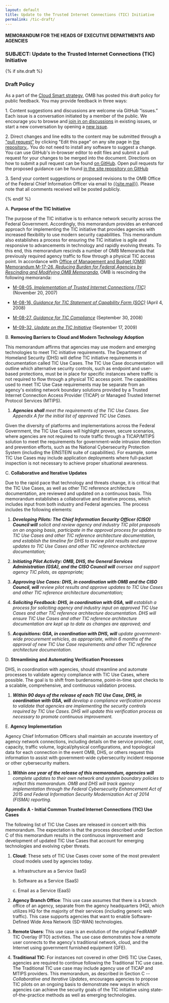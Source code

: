 ```yaml
---
layout: default
title: Update to the Trusted Internet Connections (TIC) Initiative
permalink: /tic-draft/
---
```

#### MEMORANDUM FOR THE HEADS OF EXECUTIVE DEPARTMENTS AND AGENCIES

### SUBJECT: Update to the Trusted Internet Connections (TIC) Initiative

{% if site.draft %}
<div class="usa-alert usa-alert-info" >
  <div class="usa-alert-body">
    <h3 class="usa-alert-heading">Draft Policy</h3>
    <p>
    As a part of the <a href="https://cloud.cio.gov">Cloud Smart strategy</a>, OMB has posted this draft policy for public feedback. You may provide feedback in three ways:
    </p>
    <p>
    1. Content suggestions and discussions are welcome via GitHub “issues.” Each issue is a conversation initiated by a member of the public. We encourage you to browse and <a href="https://github.com/{{ site.github.organization }}/{{ site.github.repository }}/issues">join in on discussions</a> in existing issues, or start a new conversation by opening a <a href="https://github.com/{{ site.github.organization }}/{{ site.github.repository }}/issues/new">new issue</a>.
    </p>
    <p>
    2. Direct changes and line edits to the content may be submitted through a <a href="https://help.github.com/articles/creating-a-pull-request">&quot;pull request&quot;</a> by clicking &quot;Edit this page&quot; on any site page in <a href="https://github.com/{{ site.github.organization }}/{{ site.github.repository }}/tree/{{ site.github.default_branch }}/">the repository.</a>. You do not need to install any software to suggest a change. You can use GitHub's in-browser editor to edit files and submit a pull request for your changes to be merged into the document. Directions on how to submit a pull request can be found <a href="https://help.github.com/articles/creating-a-pull-request">on GitHub</a>. Open pull requests for the proposed guidance can be found <a href="https://github.com/{{ site.github.organization }}/{{ site.github.repository }}/pulls">in the site repository on GitHub</a>
    </p>
    <p>
    3. Send your content suggestions or proposed revisions to the OMB Office of the Federal Chief Information Officer via email to <a href="mailto:{{site.mail}}">{{site.mail}}</a>. Please note that all comments received will be posted publicly.
    </p>
    <!--p>
    Comments must be received on or before January 14, 2018.
    </p-->
  </div>
</div>
{% endif %}

A.  **Purpose of the TIC Initiative**

The purpose of the TIC initiative is to enhance network security across
the Federal Government. Accordingly, this memorandum provides an
enhanced approach for implementing the TIC initiative that provides
agencies with increased flexibility to use modern security capabilities.
This memorandum also establishes a process for ensuring the TIC
initiative is agile and responsive to advancements in technology and
rapidly evolving threats. To this end, this memorandum rescinds a number
of OMB Memoranda that previously required agency traffic to flow through
a physical TIC access point. In accordance with [Office of Management
and Budget (OMB) Memorandum M-17-26, *Reducing Burden for Federal
Agencies by Rescinding and Modifying OMB
Memoranda*](https://www.whitehouse.gov/sites/whitehouse.gov/files/omb/memoranda/2017/M-17-26.pdf),
OMB is rescinding the following memoranda:

-   [M-08-05, *Implementation of Trusted Internet Connections
    (TIC)*](https://www.whitehouse.gov/sites/whitehouse.gov/files/omb/memoranda/2008/m08-05.pdf)
    (November 20, 2007)

-   [M-08-16, *Guidance for TIC Statement of Capability Form
    (SOC)*](https://www.whitehouse.gov/sites/whitehouse.gov/files/omb/memoranda/2008/m08-16.pdf)
    (April 4, 2008)

-   [M-08-27, *Guidance for TIC
    Compliance*](https://www.whitehouse.gov/sites/whitehouse.gov/files/omb/memoranda/2008/m08-27.pdf)
    (September 30, 2008)

-   [M-09-32, *Update on the TIC
    Initiative*](https://www.whitehouse.gov/sites/whitehouse.gov/files/omb/memoranda/2009/m09-32.pdf)
    (September 17, 2009)

B.  **Removing Barriers to Cloud and Modern Technology
    Adoption**

This memorandum affirms that agencies may use modern and emerging
technologies to meet TIC initiative requirements. The Department of
Homeland Security (DHS) will define TIC initiative requirements in
documentation called TIC Use Cases. The TIC Use Case documentation will
outline which alternative security controls, such as endpoint and
user-based protections, must be in place for specific instances where
traffic is not required to flow through a physical TIC access point. The
capabilities used to meet TIC Use Case requirements may be separate from
an agency's existing network boundary solutions provided by a Trusted
Internet Connection Access Provider (TICAP) or Managed Trusted Internet
Protocol Services (MTIPS).

1.  ***Agencies shall** meet the requirements of the TIC Use Cases. See
    Appendix A for the initial list of approved TIC Use Cases.*

Given the diversity of platforms and implementations across the Federal
Government, the TIC Use Cases will highlight proven, secure scenarios,
where agencies are not required to route traffic through a TICAP/MTIPS
solution to meet the requirements for government-wide intrusion
detection and prevention efforts, such as the National Cybersecurity
Protection System (including the EINSTEIN suite of capabilities). For
example, some TIC Use Cases may include application deployments where
full-packet inspection is not necessary to achieve proper situational
awareness.

C.  **Collaborative and Iterative Updates**

Due to the rapid pace that technology and threats change, it is critical
that the TIC Use Cases, as well as other TIC reference architecture
documentation, are reviewed and updated on a continuous basis. This
memorandum establishes a collaborative and iterative process, which
includes input from both industry and Federal agencies. The process
includes the following elements:

1.  ***Developing Pilots: The Chief Information Security Officer (CISO)
    Council will** solicit and review agency and industry TIC pilot
    proposals on an ongoing basis, participate in the approval process
    for updates to TIC Use Cases and other TIC reference architecture
    documentation, and establish the timeline for DHS to review pilot
    results and approve updates to TIC Use Cases and other TIC reference
    architecture documentation;*

2.  ***Initiating Pilot Activity: OMB, DHS, the General Services
    Administration (GSA), and the CISO Council will** oversee and
    support agency TIC pilots, as appropriate;*

3.  ***Approving Use Cases: DHS, in coordination with OMB and the CISO
    Council, will** review pilot results and approve updates to TIC Use
    Cases and other TIC reference architecture documentation;*

4.  ***Soliciting Feedback: DHS, in coordination with GSA, will**
    establish a process for soliciting agency and industry input on
    approved TIC Use Cases and other TIC reference architecture
    documentation. DHS will ensure TIC Use Cases and other TIC reference
    architecture documentation are kept up to date as changes are
    approved; and*

5.  ***Acquisitions: GSA, in coordination with DHS, will** update
    government-wide procurement vehicles, as appropriate, within 6
    months of the approval of new TIC Use Case requirements and other
    TIC reference architecture documentation.*


D.  **Streamlining and Automating Verification Processes**

DHS, in coordination with agencies, should streamline and automate
processes to validate agency compliance with TIC Use Cases, where
possible. The goal is to shift from burdensome, point-in-time spot
checks to a scalable, comprehensive, and continuous validation process.

1.  ***Within 90 days of the release of each TIC Use Case, DHS, in
    coordination with GSA, will** develop a compliance verification
    process to validate that agencies are implementing the security
    controls required by TIC Use Cases. DHS will update this
    verification process as necessary to promote continuous improvement.*

E.  **Agency Implementation**

Agency Chief Information Officers shall maintain an accurate inventory
of agency network connections, including details on the service
provider, cost, capacity, traffic volume, logical/physical
configurations, and topological data for each connection in the event
OMB, DHS, or others request this information to assist with
government-wide cybersecurity incident response or other cybersecurity
matters.

1.  ***Within one year of the release of this memorandum, agencies
    will** complete updates to their own network and system boundary
    policies to reflect this memorandum. OMB and DHS will track agency
    implementation through the Federal Cybersecurity Enhancement Act of
    2015 and Federal Information Security Modernization Act of 2014
    (FISMA) reporting.*


**Appendix A - Initial Common Trusted Internet Connections (TIC) Use
Cases**

The following list of TIC Use Cases are released in concert with this
memorandum. The expectation is that the process described under Section
C of this memorandum results in the continuous improvement and
development of updated TIC Use Cases that account for emerging
technologies and evolving cyber threats.

1.  **Cloud**: These sets of TIC Use Cases cover some of the most
    prevalent cloud models used by agencies today.

    a.  Infrastructure as a Service (IaaS)

    b.  Software as a Service (SaaS)

    c.  Email as a Service (EaaS)

2.  **Agency Branch Office**: This use case assumes that there is a
    branch office of an agency, separate from the agency headquarters
    (HQ), which utilizes HQ for the majority of their services
    (including generic web traffic). This case supports agencies that
    want to enable Software-Defined Wide Area Network (SD-WAN)
    technologies.

3.  **Remote Users**: This use case is an evolution of the original
    FedRAMP TIC Overlay (FTO) activities. The use case demonstrates how
    a remote user connects to the agency's traditional network, cloud,
    and the Internet using government furnished equipment (GFE).

4.  **Traditional TIC**: For instances not covered in other DHS TIC Use
    Cases, agencies are required to continue following the Traditional
    TIC use case. The Traditional TIC use case may include agency use of
    TICAP and MTIPS providers. This memorandum, as described in Section
    C -- *Collaborative and Iterative Updates*, encourages agencies to
    propose TIC pilots on an ongoing basis to demonstrate new ways in
    which agencies can achieve the security goals of the TIC initiative
    using state-of-the-practice methods as well as emerging
    technologies.
